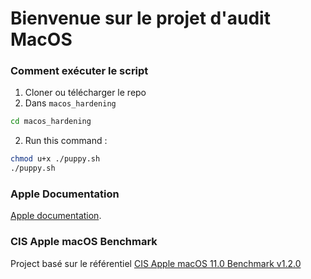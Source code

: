 # Bienvenue sur le projet d'audit MacOS

### Comment exécuter le script 

1. Cloner ou télécharger le repo
2. Dans `macos_hardening`
```bash
cd macos_hardening
```
2. Run this command :
```bash
chmod u+x ./puppy.sh
./puppy.sh
```

### Apple Documentation

[Apple documentation](https://developer.apple.com/documentation/devicemanagement/profile-specific_payload_keys).

### CIS Apple macOS Benchmark

Project basé sur le référentiel [CIS Apple macOS 11.0 Benchmark v1.2.0](https://downloads.cisecurity.org/#/)

